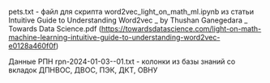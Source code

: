 pets.txt - файл для скрипта word2vec_light_on_math_ml.ipynb из статьи Intuitive Guide to Understanding Word2vec _ by Thushan Ganegedara _ Towards Data Science.pdf (https://towardsdatascience.com/light-on-math-machine-learning-intuitive-guide-to-understanding-word2vec-e0128a460f0f)

Данные РПН
rpn-2024-01-03--01.txt - колонки из базы знаний со вкладок ДПНВОС, ДВОС, ПЭК, ДКТ, ОВНУ

